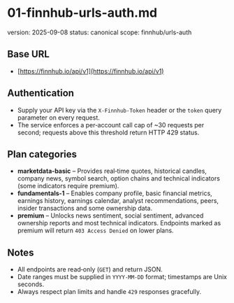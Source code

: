 # 01-finnhub-urls-auth.md
version: 2025-09-08
status: canonical
scope: finnhub/urls-auth

## Base URL
- [https://finnhub.io/api/v1](https://finnhub.io/api/v1)

## Authentication
- Supply your API key via the `X-Finnhub-Token` header or the `token` query parameter on every request.
- The service enforces a per‑account call cap of ~30 requests per second; requests above this threshold return HTTP 429 status.

## Plan categories
- **marketdata‑basic** – Provides real‑time quotes, historical candles, company news, symbol search, option chains and technical indicators (some indicators require premium).
- **fundamentals‑1** – Enables company profile, basic financial metrics, earnings history, earnings calendar, analyst recommendations, peers, insider transactions and some ownership data.
- **premium** – Unlocks news sentiment, social sentiment, advanced ownership reports and most technical indicators. Endpoints marked as premium will return `403 Access Denied` on lower plans.

## Notes
- All endpoints are read‑only (`GET`) and return JSON.
- Date ranges must be supplied in `YYYY‑MM‑DD` format; timestamps are Unix seconds.
- Always respect plan limits and handle `429` responses gracefully.

